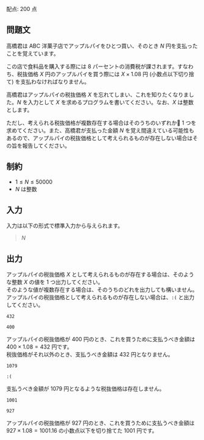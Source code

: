 配点: $200$ 点

## 問題文

高橋君は ABC 洋菓子店でアップルパイをひとつ買い、そのとき $N$ 円を支払ったことを覚えています。  

この店で食料品を購入する際には $8$ パーセントの消費税が課されます。すなわち、税抜価格 $X$ 円のアップルパイを買う際には $X \times 1.08$ 円 (小数点以下切り捨て) を支払わなければなりません。

高橋君はアップルパイの税抜価格 $X$ を忘れてしまい、これを知りたくなりました。$N$ を入力として $X$ を求めるプログラムを書いてください。なお、$X$ は整数とします。  

ただし、考えられる税抜価格が複数存在する場合はそのうちのいずれか $1$ つを求めてください。また、高橋君が支払った金額 $N$ を覚え間違えている可能性もあるので、アップルパイの税抜価格として考えられるものが存在しない場合はその旨を報告してください。  

## 制約

- $1 \leq N \leq 50000$
- $N$ は整数

## 入力

入力は以下の形式で標準入力から与えられます。

> $N$

## 出力

アップルパイの税抜価格 $X$ として考えられるものが存在する場合は、そのような整数 $X$ の値を $1$ つ出力してください。<br>
そのような値が複数存在する場合は、そのうちのどれを出力しても構いません。<br>
アップルパイの税抜価格として考えられるものが存在しない場合は、`:(` と出力してください。

```input1
432
```

```output1
400
```

アップルパイの税抜価格が $400$ 円のとき、これを買うために支払うべき金額は $400 \times 1.08 = 432$ 円です。<br>
税抜価格がそれ以外のとき、支払うべき金額は $432$ 円となりません。  

```input2
1079
```

```output2
:(
```

支払うべき金額が $1079$ 円となるような税抜価格は存在しません。  

```input3
1001
```

```output3
927
```

アップルパイの税抜価格が $927$ 円のとき、これを買うために支払うべき金額は $927 \times 1.08 = 1001.16$ の小数点以下を切り捨てた $1001$ 円です。